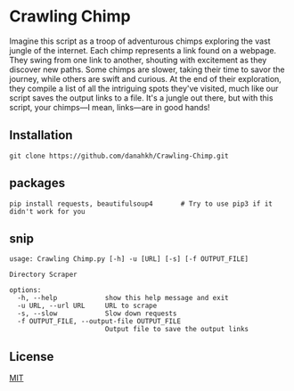 # Crawling Chimp

Imagine this script as a troop of adventurous chimps exploring the vast jungle of the internet. Each chimp represents a link found on a webpage. They swing from one link to another, shouting with excitement as they discover new paths. Some chimps are slower, taking their time to savor the journey, while others are swift and curious. At the end of their exploration, they compile a list of all the intriguing spots they've visited, much like our script saves the output links to a file. It's a jungle out there, but with this script, your chimps—I mean, links—are in good hands!

## Installation

 
```
git clone https://github.com/danahkh/Crawling-Chimp.git
```

## packages 

```
pip install requests, beautifulsoup4       # Try to use pip3 if it didn't work for you

```

## snip

```
usage: Crawling Chimp.py [-h] -u [URL] [-s] [-f OUTPUT_FILE]

Directory Scraper

options:
  -h, --help            show this help message and exit
  -u URL, --url URL     URL to scrape
  -s, --slow            Slow down requests
  -f OUTPUT_FILE, --output-file OUTPUT_FILE
                        Output file to save the output links
```


## License

[MIT](https://choosealicense.com/licenses/mit/)
